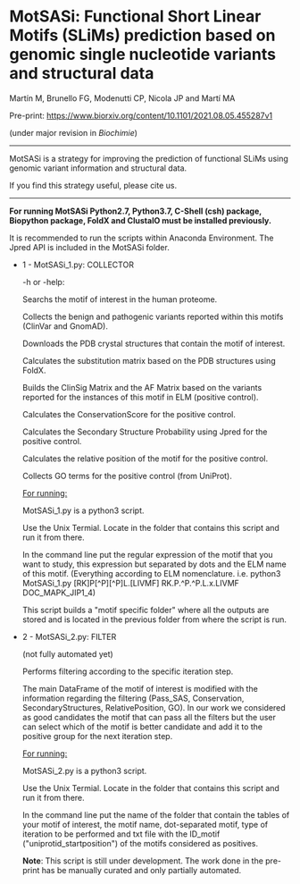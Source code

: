 
# MotSASi: Functional Short Linear Motifs (SLiMs) prediction based on genomic single nucleotide variants and structural data

Martín M, Brunello FG, Modenutti CP, Nicola JP and Martí MA

Pre-print:
https://www.biorxiv.org/content/10.1101/2021.08.05.455287v1

(under major revision in *Biochimie*)

----

MotSASi is a strategy for improving the prediction of functional SLiMs using genomic variant information and structural data.

If you find this strategy useful, please cite us.

----

**For running MotSASi Python2.7, Python3.7, C-Shell (csh) package, Biopython package, FoldX and ClustalO must be installed previously.**

It is recommended to run the scripts within Anaconda Environment. The Jpred API is included in the MotSASi folder.


* 1 - MotSASi_1.py: COLLECTOR
    
    -h or -help:
    
    Searchs the motif of interest in the human proteome. 
    
    Collects the benign and pathogenic variants reported within this motifs (ClinVar and GnomAD).
    
    Downloads the PDB crystal structures that contain the motif of interest.
    
    Calculates the substitution matrix based on the PDB structures using FoldX.
    
    Builds the ClinSig Matrix and the AF Matrix based on the variants reported for the instances of this motif in ELM (positive control).
    
    Calculates the ConservationScore for the positive control.
    
    Calculates the Secondary Structure Probability  using Jpred for the positive control.
    
    Calculates the relative position of the motif for the positive control.
    
    Collects GO terms for the positive control (from UniProt).
      
    <ins>For running:</ins>
    
    MotSASi_1.py is a python3 script.
    
    Use the Unix Termial. Locate in the folder that contains this script and run it from there.
    
    In the command line put the regular expression of the motif that you want to study, this expression but separated by dots and the ELM name of this motif.
    (Everything according to ELM nomenclature. i.e. python3 MotSASi_1.py [RK]P[^P][^P]L.[LIVMF] RK.P.^P.^P.L.x.LIVMF DOC_MAPK_JIP1_4)
    
    This script builds a "motif specific folder" where all the outputs are stored and is located in the previous folder from where the script is run.   

* 2 - MotSASi_2.py: FILTER
    
    (not fully automated yet)
    
    Performs filtering according to the specific iteration step.
    
    The main DataFrame of the motif of interest is modified with the information regarding the filtering (Pass_SAS, Conservation, SecondaryStructures, RelativePosition, GO). In our work we considered as good candidates the motif that can pass all the filters but the user can select which of the motif is better candidate and add it to the positive group for the next iteration step.
    
    <ins>For running:</ins>
    
    MotSASi_2.py is a python3 script.
    
    Use the Unix Termial. Locate in the folder that contains this script and run it from there.
    
    In the command line put the name of the folder that contain the tables of your motif of interest, the motif name, dot-separated motif, type of iteration to be performed and txt file with the ID_motif ("uniprotid_startposition") of the motifs considered as positives.
    
    **Note**: This script is still under development. The work done in the pre-print has be manually curated and only partially automated.
    
    

